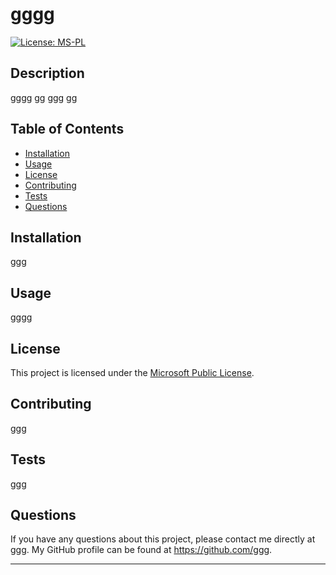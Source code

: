 # gggg
  
[![License: MS-PL](https://img.shields.io/badge/License-MS--PL-green.svg)](https://opensource.org/licenses/MS-PL)

## Description
gggg
gg
ggg
gg

## Table of Contents
- [Installation](#installation)
- [Usage](#usage)
- [License](#license)
- [Contributing](#contributing)
- [Tests](#tests)
- [Questions](#questions)

## Installation
ggg

## Usage
gggg


  ## License
  
  This project is licensed under the [Microsoft Public License](https://opensource.org/licenses/MS-PL).
  

## Contributing
ggg

## Tests
ggg
    
## Questions
    
If you have any questions about this project, please contact me directly at ggg. My GitHub profile can be found at https://github.com/ggg.

---
